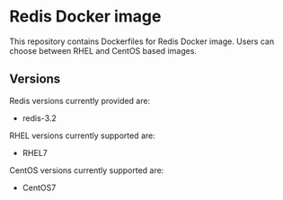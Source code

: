 Redis Docker image
==================

This repository contains Dockerfiles for Redis Docker image.
Users can choose between RHEL and CentOS based images.


Versions
---------------
Redis versions currently provided are:
* redis-3.2

RHEL versions currently supported are:
* RHEL7

CentOS versions currently supported are:
* CentOS7
